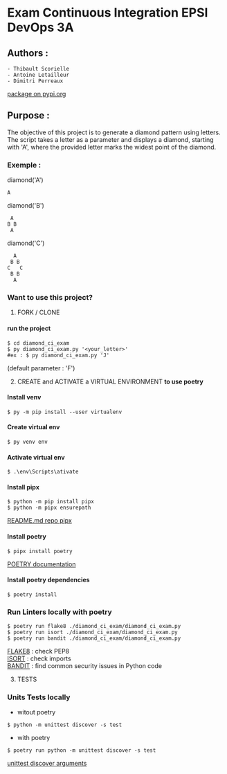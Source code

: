 # Exam Continuous Integration EPSI DevOps 3A
## Authors :
    - Thibault Scorielle 
    - Antoine Letailleur
    - Dimitri Perreaux

[package on pypi.org](https://pypi.org/project/diamond_ci_exam/)


## Purpose :
The objective of this project is to generate a diamond pattern using letters. The script takes a letter as a parameter and displays a diamond, starting with 'A', where the provided letter marks the widest point of the diamond.
### Exemple :
diamond('A')
```
A
```

diamond('B')
```
 A
B B
 A
```

diamond('C')
```
  A
 B B
C   C
 B B
  A
```

### Want to use this project?
1. FORK / CLONE

#### run the project 
```shell
$ cd diamond_ci_exam
$ py diamond_ci_exam.py '<your_letter>'
#ex : $ py diamond_ci_exam.py 'J'
```
(default parameter : 'F')


2. CREATE and ACTIVATE a VIRTUAL ENVIRONMENT **to use poetry**
#### Install venv
```shell
$ py -m pip install --user virtualenv
```
#### Create virtual env
```shell
$ py venv env
```
#### Activate virtual env
```shell
$ .\env\Scripts\ativate
```
#### Install pipx
```shell
$ python -m pip install pipx
$ python -m pipx ensurepath
```

[README.md repo pipx](https://github.com/pypa/pipx/blob/main/README.md)
#### Install poetry
```shell
$ pipx install poetry
```
[POETRY documentation](https://python-poetry.org/docs/)
#### Install poetry dependencies
```shell
$ poetry install
```

### Run Linters locally with poetry
```shell
$ poetry run flake8 ./diamond_ci_exam/diamond_ci_exam.py
$ poetry run isort ./diamond_ci_exam/diamond_ci_exam.py
$ poetry run bandit ./diamond_ci_exam/diamond_ci_exam.py
```
[FLAKE8](https://flake8.pycqa.org/en/latest/) : check PEP8\
[ISORT](https://github.com/gforcada/flake8-isort) : check imports\
[BANDIT](https://github.com/tylerwince/flake8-bandit) : find common security issues in Python code

3. TESTS
### Units Tests locally 
- witout poetry
```shell
$ python -m unittest discover -s test 
```
- with poetry 
```shell
$ poetry run python -m unittest discover -s test 
```

[unittest discover arguments](https://docs.python.org/3/library/unittest.html#unittest-test-discovery)

